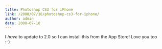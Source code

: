 ```yaml
---
title: Photoshop CS3 for iPhone
link: /2008/07/18/photoshop-cs3-for-iphone/
author: admin
date: 2008-07-18
---
```



I *have* to update to 2.0 so I can install this from the App Store!  Love you too :-)
